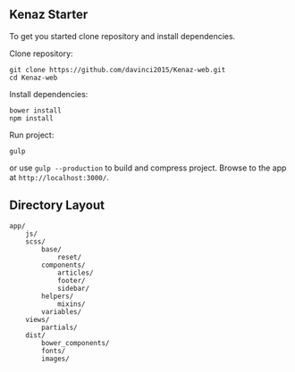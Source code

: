 ## Kenaz Starter

To get you started clone repository and install dependencies.

Clone repository:

```
git clone https://github.com/davinci2015/Kenaz-web.git
cd Kenaz-web
```

Install dependencies:

```
bower install
npm install
```

Run project:

```
gulp
```

or use `gulp --production` to build and compress project.
Browse to the app at `http://localhost:3000/`.

## Directory Layout

```
app/                    	
	js/			   	
	scss/			
		base/
			reset/
		components/
			articles/
			footer/
			sidebar/
		helpers/
			mixins/
		variables/
	views/			
		partials/
	dist/
		bower_components/
		fonts/
		images/
```	
